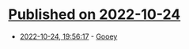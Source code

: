 # [Published on 2022-10-24](index.md)

* [2022-10-24, 19:56:17](https://lobste.rs/s/tn7imh/gooey) - [Gooey](https://gooey.abstract.properties/)
